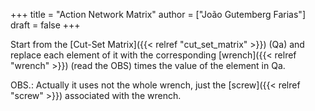 +++
title = "Action Network Matrix"
author = ["João Gutemberg Farias"]
draft = false
+++

Start from the [Cut-Set Matrix]({{< relref "cut_set_matrix" >}}) (Qa) and replace each element of it with the corresponding [wrench]({{< relref "wrench" >}}) (read the OBS) times the value of the element in Qa.

OBS.: Actually it uses not the whole wrench, just the [screw]({{< relref "screw" >}}) associated with the wrench.
